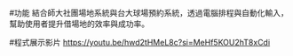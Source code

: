 #功能
結合師大社團場地系統與台大球場預約系統，透過電腦排程與自動化輸入，幫助使用者提升借場地的效率與成功率。

#程式展示影片
https://youtu.be/hwd2tHMeL8c?si=MeHf5KOU2hT8xCdi
